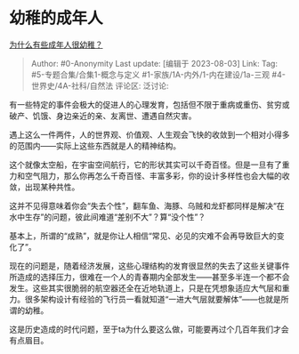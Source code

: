 # 幼稚的成年人
[为什么有些成年人很幼稚？](https://www.zhihu.com/question/393463909/answer/3147541550)

> Author: #0-Anonymity
> Last update: [编辑于 2023-08-03]
> Link:
> Tag: #5-专题合集/合集1-概念与定义 #1-家族/1A-内外/1-内在建设/1a-三观 #4-世界史/4A-社科/自然法 
> 评论区:
> 泛讨论:

有一些特定的事件会极大的促进人的心理发育，包括但不限于重病或重伤、贫穷或破产、饥饿、身边亲近的亲、友离世、遭遇自然灾害。

遇上这么一件两件，人的世界观、价值观、人生观会飞快的收敛到一个相对小得多的范围内——实际上这些东西就是人的精神结构。

这个就像太空船，在宇宙空间航行，它的形状其实可以千奇百怪。但是一旦有了重力和空气阻力，那么你再怎么千奇百怪、丰富多彩，你的设计多样性也会大幅的收敛，出现某种共性。

这并不见得意味着你会“失去个性”，翻车鱼、海豚、乌贼和龙虾都同样是解决“在水中生存”的问题，彼此间难道“差别不大”？算“没个性”？

基本上，所谓的“成熟”，就是你让人相信“常见、必见的灾难不会再导致巨大的变化了”。

现在的问题是，随着经济发展，这些心理结构的发育很显然的失去了这些关键事件所造成的选择压力，很难在一个人的青春期内全部发生——甚至多半连一个都不会发生。这些其实很脆弱的航空器还全在近地轨道上，只是在凭想象适应大气层和重力。很多架构设计有经验的飞行员一看就知道“一进大气层就要解体”——也就是所谓的幼稚。

这是历史造成的时代问题，至于ta为什么要这么做，可能要再过个几百年我们才会有点眉目。